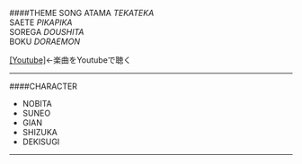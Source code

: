 ####THEME SONG
ATAMA _TEKATEKA_  
SAETE _PIKAPIKA_  
SOREGA *DOUSHITA*   
BOKU *DORAEMON*
  
[[Youtube]](https://www.youtube.com/watch?v=ChqbVHqWx7w "楽曲をYoutubeで聴く")←楽曲をYoutubeで聴く

***

####CHARACTER
* NOBITA
* SUNEO
* GIAN
* SHIZUKA
* DEKISUGI

***
